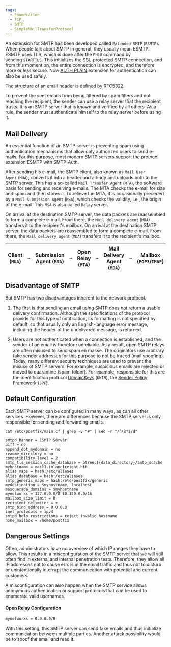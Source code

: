 ```yaml
---
tags:
  - Enumeration
  - TCP
  - SMTP
  - SimpleMailTransferProtocol
---
```

An extension for SMTP has been developed called `Extended SMTP` (`ESMTP`). When people talk about SMTP in general, they usually mean ESMTP. ESMTP uses TLS, which is done after the `EHLO` command by sending `STARTTLS`. This initializes the SSL-protected SMTP connection, and from this moment on, the entire connection is encrypted, and therefore more or less secure. Now [AUTH PLAIN](https://www.samlogic.net/articles/smtp-commands-reference-auth.htm) extension for authentication can also be used safely.

The structure of an email header is defined by [RFC5322](https://datatracker.ietf.org/doc/html/rfc5322).

To prevent the sent emails from being filtered by spam filters and not reaching the recipient, the sender can use a relay server that the recipient trusts. It is an SMTP server that is known and verified by all others. As a rule, the sender must authenticate himself to the relay server before using it.

## Mail Delivery

An essential function of an SMTP server is preventing spam using authentication mechanisms that allow only authorized users to send e-mails. For this purpose, most modern SMTP servers support the protocol extension ESMTP with SMTP-Auth.

After sending his e-mail, the SMTP client, also known as `Mail User Agent` (`MUA`), converts it into a header and a body and uploads both to the SMTP server. This has a so-called `Mail Transfer Agent` (`MTA`), the software basis for sending and receiving e-mails. The MTA checks the e-mail for size and spam and then stores it. To relieve the MTA, it is occasionally preceded by a `Mail Submission Agent` (`MSA`), which checks the validity, i.e., the origin of the e-mail. This `MSA` is also called `Relay` server.

On arrival at the destination SMTP server, the data packets are reassembled to form a complete e-mail. From there, the `Mail delivery agent` (`MDA`) transfers it to the recipient's mailbox.
On arrival at the destination SMTP server, the data packets are reassembled to form a complete e-mail. From there, the `Mail delivery agent` (`MDA`) transfers it to the recipient's mailbox.

| Client (`MUA`) | `➞` | Submission Agent (`MSA`) | `➞` | Open Relay (`MTA`) | `➞` | Mail Delivery Agent (`MDA`) | `➞` | Mailbox (`POP3`/`IMAP`) |
| -------------- | --- | ------------------------ | --- | ------------------ | --- | --------------------------- | --- | ----------------------- |

## Disadvantage of SMTP

But SMTP has two disadvantages inherent to the network protocol.

1. The first is that sending an email using SMTP does not return a usable delivery confirmation. Although the specifications of the protocol provide for this type of notification, its formatting is not specified by default, so that usually only an English-language error message, including the header of the undelivered message, is returned.
    
2. Users are not authenticated when a connection is established, and the sender of an email is therefore unreliable. As a result, open SMTP relays are often misused to send spam en masse. The originators use arbitrary fake sender addresses for this purpose to not be traced (mail spoofing). Today, many different security techniques are used to prevent the misuse of SMTP servers. For example, suspicious emails are rejected or moved to quarantine (spam folder). For example, responsible for this are the identification protocol [DomainKeys](http://dkim.org/) (`DKIM`), the [Sender Policy Framework](https://dmarcian.com/what-is-spf/) (`SPF`).


## Default Configuration

Each SMTP server can be configured in many ways, as can all other services. However, there are differences because the SMTP server is only responsible for sending and forwarding emails.

```shell-session
cat /etc/postfix/main.cf | grep -v "#" | sed -r "/^\s*$/d"

smtpd_banner = ESMTP Server 
biff = no
append_dot_mydomain = no
readme_directory = no
compatibility_level = 2
smtp_tls_session_cache_database = btree:${data_directory}/smtp_scache
myhostname = mail1.inlanefreight.htb
alias_maps = hash:/etc/aliases
alias_database = hash:/etc/aliases
smtp_generic_maps = hash:/etc/postfix/generic
mydestination = $myhostname, localhost 
masquerade_domains = $myhostname
mynetworks = 127.0.0.0/8 10.129.0.0/16
mailbox_size_limit = 0
recipient_delimiter = +
smtp_bind_address = 0.0.0.0
inet_protocols = ipv4
smtpd_helo_restrictions = reject_invalid_hostname
home_mailbox = /home/postfix
```

## Dangerous Settings

Often, administrators have no overview of which IP ranges they have to allow. This results in a misconfiguration of the SMTP server that we will still often find in external and internal penetration tests. Therefore, they allow all IP addresses not to cause errors in the email traffic and thus not to disturb or unintentionally interrupt the communication with potential and current customers.

A misconfiguration can also happen when the SMTP service allows anonymous authentication or support protocols that can be used to enumerate valid usernames.
#### Open Relay Configuration

```shell-session
mynetworks = 0.0.0.0/0
```

With this setting, this SMTP server can send fake emails and thus initialize communication between multiple parties. Another attack possibility would be to spoof the email and read it.